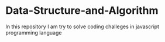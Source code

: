 # Data-Structure-and-Algorithm
In this repository I am try to solve coding challeges in javascript programming language
